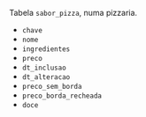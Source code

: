 Tabela `sabor_pizza`, numa pizzaria.

* `chave`
* `nome`
* `ingredientes`
* `preco`
* `dt_inclusao`
* `dt_alteracao`
* `preco_sem_borda`
* `preco_borda_recheada`
* `doce`